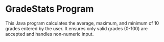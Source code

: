 # GradeStats Program

This Java program calculates the average, maximum, and minimum of 10 grades entered by the user. It ensures only valid grades (0-100) are accepted and handles non-numeric input.